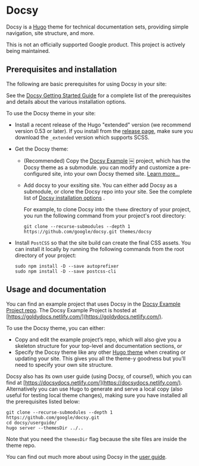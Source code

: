 # Docsy

Docsy is a [Hugo](https://gohugo.io/) theme for technical documentation sets, providing simple navigation, site structure, and more.

This is not an officially supported Google product. This project is actively being maintained.


## Prerequisites and installation

The following are basic prerequisites for using Docsy in your site:

<!-- TODO: Update to docsy.dev URL -->
See the 
[Docsy Getting Started Guide](https://docsydocs.netlify.com/docs/getting-started/) for a complete list of the
prerequisites and details about the various installation options.

To use the Docsy theme in your site:

- Install a recent release of the Hugo "extended" version (we recommend version 0.53 or later). If you install from the 
  [release page](https://github.com/gohugoio/hugo/releases), make sure you download the `_extended` version 
  which supports SCSS.

- Get the Docsy theme:

  - (Recommended) Copy the [Docsy Example](https://github.com/google/docsy-example)
￼	 project, which has the Docsy theme as a submodule.
    you can modify and customize a pre-configured site, into your own Docsy themed site. 
    [Learn more...](https://github.com/google/docsy-example)
  
  - Add docsy to your exsiting site. You can either add Docsy as a submodule, or clone the Docsy repo into your site.
    See the complete list of [Docsy installation options](https://docsydocs.netlify.com/docs/getting-started/) .
  
    For example, to clone Docsy into the `theme` directory of your project, you run the following command from 
    your project's root directory:
    
    ```
    git clone --recurse-submodules --depth 1 https://github.com/google/docsy.git themes/docsy
    ```

- Install `PostCSS` so that the site build can create the final CSS assets. You can install it locally by running 
  the following commands from the root directory of your project:

  ```
  sudo npm install -D --save autoprefixer
  sudo npm install -D --save postcss-cli
  ```

## Usage and documentation


<!-- TODO: Update to docsy.dev URL -->
You can find an example project that uses Docsy in the [Docsy Example Project repo](https://github.com/google/docsy-example). The Docsy Example Project is hosted at [https://goldydocs.netlify.com/](https://goldydocs.netlify.com/).

To use the Docsy theme, you can either:

* Copy and edit the example project’s repo, which will also give you a skeleton structure for your top-level and documentation sections, or
* Specify the Docsy theme like any other [Hugo theme](https://gohugo.io/themes/installing-and-using-themes/)
 when creating or updating your site. This gives you all the theme-y goodness but you’ll need to specify your own site structure.


<!-- TODO: Update to docsy.dev URL -->
Docsy also has its own user guide (using Docsy, of course!), which you can find at [https://docsydocs.netlify.com/](https://docsydocs.netlify.com/). Alternatively you can use Hugo to generate and serve a local copy (also useful for testing local theme changes), making sure you have installed all the prerequisites listed below:

```
git clone --recurse-submodules --depth 1 https://github.com/google/docsy.git
cd docsy/userguide/
hugo server --themesDir ../..
```

Note that you need the `themesDir` flag because the site files are inside the theme repo.

<!-- TODO: Update to docsy.dev URL -->
You can find out much more about using Docsy in the [user guide](https://docsydocs.netlify.com/).

